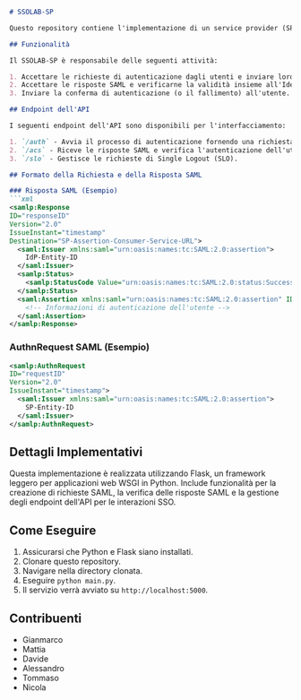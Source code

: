 ```markdown
# SSOLAB-SP

Questo repository contiene l'implementazione di un service provider (SP) per il Single Sign-On (SSO) del Gruppo 2.

## Funzionalità

Il SSOLAB-SP è responsabile delle seguenti attività:

1. Accettare le richieste di autenticazione dagli utenti e inviare loro la richiesta SAML.
2. Accettare le risposte SAML e verificarne la validità insieme all'Identity Provider (IdP) associato, interrogando l'IdP per confermare se ha generato la risposta con un determinato ID in un determinato momento.
3. Inviare la conferma di autenticazione (o il fallimento) all'utente.

## Endpoint dell'API

I seguenti endpoint dell'API sono disponibili per l'interfacciamento:

1. `/auth` - Avvia il processo di autenticazione fornendo una richiesta SAML.
2. `/acs` - Riceve le risposte SAML e verifica l'autenticazione dell'utente.
3. `/slo` - Gestisce le richieste di Single Logout (SLO).

## Formato della Richiesta e della Risposta SAML

### Risposta SAML (Esempio)
```xml
<samlp:Response
ID="responseID"
Version="2.0"
IssueInstant="timestamp"
Destination="SP-Assertion-Consumer-Service-URL">
  <saml:Issuer xmlns:saml="urn:oasis:names:tc:SAML:2.0:assertion">
    IdP-Entity-ID
  </saml:Issuer>
  <samlp:Status>
    <samlp:StatusCode Value="urn:oasis:names:tc:SAML:2.0:status:Success"/>
  </samlp:Status>
  <saml:Assertion xmlns:saml="urn:oasis:names:tc:SAML:2.0:assertion" ID="assertionID">
    <!-- Informazioni di autenticazione dell'utente -->
  </saml:Assertion>
</samlp:Response>
```

### AuthnRequest SAML (Esempio)
```xml
<samlp:AuthnRequest
ID="requestID"
Version="2.0"
IssueInstant="timestamp">
  <saml:Issuer xmlns:saml="urn:oasis:names:tc:SAML:2.0:assertion">
    SP-Entity-ID
  </saml:Issuer>
</samlp:AuthnRequest>
```

## Dettagli Implementativi

Questa implementazione è realizzata utilizzando Flask, un framework leggero per applicazioni web WSGI in Python. Include funzionalità per la creazione di richieste SAML, la verifica delle risposte SAML e la gestione degli endpoint dell'API per le interazioni SSO.

## Come Eseguire

1. Assicurarsi che Python e Flask siano installati.
2. Clonare questo repository.
3. Navigare nella directory clonata.
4. Eseguire `python main.py`.
5. Il servizio verrà avviato su `http://localhost:5000`.

## Contribuenti

- Gianmarco
- Mattia
- Davide
- Alessandro
- Tommaso
- Nicola

